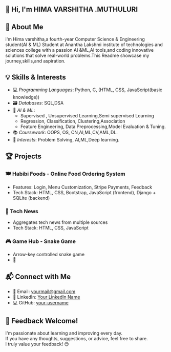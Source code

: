 ##  👋 Hi, I'm HIMA VARSHITHA .MUTHULURI

## 📌 About Me

i'm Hima varshitha,a fourth-year Computer Science & Engineering student(AI & ML) Student at Anantha Lakshmi institute of technologies and sciences college with a passion
AI &ML,AI tools,and coding innovative solutions that solve real-world problems.This Readme showcase my journey,skills,and aspiration.

## 💡 Skills & Interests

- 💻 *Programming Languages*: Python, C, (HTML, CSS, JavaScript(basic knowledge))
- 🗃 *Databases*: SQL,DSA
- 🧠 *AI & ML*:
  - Supervised , Unsupervised Learning,Semi supervised Learning
  - Regression, Classification, Clustering,Association
  - Feature Engineering, Data Preprocessing,Model Evaluation & Tuning.
- 📚 *Coursework*:  OOPS, OS, CN,AI,ML,CV,AML,DL.
- 🎯 *Interests*: Problem Solving, AI,ML,Deep learning.

## 🏆 Projects

### 🍽 Habibi Foods - Online Food Ordering System
- Features: Login, Menu Customization, Stripe Payments, Feedback
- Tech Stack: HTML, CSS, Bootstrap, JavaScript (frontend), Django + SQLite (backend)
  

### 📰 Tech News
- Aggregates tech news from multiple sources
- Tech Stack: HTML, CSS, JavaScript
  

### 🎮 Game Hub - Snake Game
- Arrow-key controlled snake game
- 🔗 

## 📬 Connect with Me

- 📧 Email: yourmail@gmail.com  
- 💼 LinkedIn: [Your LinkedIn Name](#) 
- 💻 GitHub: [your-username](https://github.com/your-username)

## 💬 Feedback Welcome!

I'm passionate about learning and improving every day.  
If you have any thoughts, suggestions, or advice, feel free to share.  
I truly value your feedback! 😊
